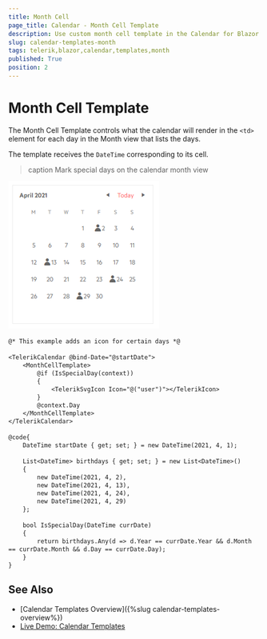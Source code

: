 ```yaml
---
title: Month Cell
page_title: Calendar - Month Cell Template
description: Use custom month cell template in the Calendar for Blazor.
slug: calendar-templates-month
tags: telerik,blazor,calendar,templates,month
published: True
position: 2
---
```


# Month Cell Template

The Month Cell Template controls what the calendar will render in the `<td>` element for each day in the Month view that lists the days.

The template receives the `DateTime` corresponding to its cell.

>caption Mark special days on the calendar month view

![calendar month cell template](images/calendar-month-template.png)

````CSHTML
@* This example adds an icon for certain days *@

<TelerikCalendar @bind-Date="@startDate">
    <MonthCellTemplate>
        @if (IsSpecialDay(context))
        {
            <TelerikSvgIcon Icon="@("user")"></TelerikIcon>
        }
        @context.Day
    </MonthCellTemplate>
</TelerikCalendar>

@code{
    DateTime startDate { get; set; } = new DateTime(2021, 4, 1);
    
    List<DateTime> birthdays { get; set; } = new List<DateTime>()
    {
        new DateTime(2021, 4, 2),
        new DateTime(2021, 4, 13),
        new DateTime(2021, 4, 24),
        new DateTime(2021, 4, 29)
    };

    bool IsSpecialDay(DateTime currDate)
    {
        return birthdays.Any(d => d.Year == currDate.Year && d.Month == currDate.Month && d.Day == currDate.Day);
    }
}
````


## See Also

 * [Calendar Templates Overview]({%slug calendar-templates-overview%})
 * [Live Demo: Calendar Templates](https://demos.telerik.com/blazor-ui/calendar/templates)
 

